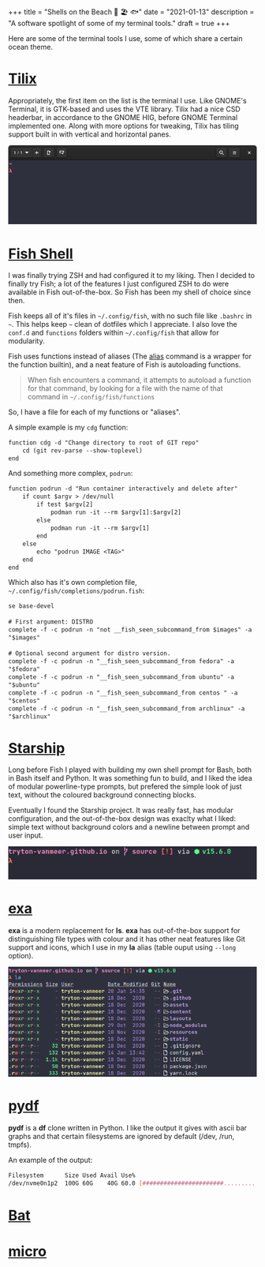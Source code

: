 +++
title = "Shells on the Beach 🦀 🏖️ 🐟"
date = "2021-01-13"
description = "A software spotlight of some of my terminal tools."
draft = true
+++

Here are some of the terminal tools I use, some of which share a certain ocean theme.

# [Tilix](https://gnunn1.github.io/tilix-web/)

Appropriately, the first item on the list is the terminal I use. Like GNOME's Terminal, it is GTK-based and uses the VTE library. Tilix had a nice CSD headerbar, in accordance to the GNOME HIG, before GNOME Terminal implemented one. Along with more options for tweaking, Tilix has tiling support built in with vertical and horizontal panes.

![Tilix Screenshot](/images/Shells-on-the-Beach-Tilix.png#center)

# [Fish Shell](https://fishshell.com/)

I was finally trying ZSH and had configured it to my liking. Then I decided to finally try Fish; a lot of the features I just configured ZSH to do were available in Fish out-of-the-box. So Fish has been my shell of choice since then.

Fish keeps all of it's files in `~/.config/fish`, with no such file like `.bashrc` in `~`. This helps keep `~` clean of dotfiles which I appreciate. I also love the `conf.d` and `functions` folders within `~/.config/fish` that allow for modularity.

Fish uses functions instead of aliases (The [alias](https://fishshell.com/docs/current/cmds/alias.html) command is a wrapper for the function builtin), and a neat feature of Fish is autoloading functions.

> When fish encounters a command, it attempts to autoload a function for that command, by looking for a file with the name of that command in `~/.config/fish/functions`

So, I have a file for each of my functions or "aliases".

A simple example is my `cdg` function:

```fish
function cdg -d "Change directory to root of GIT repo"
    cd (git rev-parse --show-toplevel)
end
```

And something more complex, `podrun`:

```fish
function podrun -d "Run container interactively and delete after"
    if count $argv > /dev/null
        if test $argv[2]
            podman run -it --rm $argv[1]:$argv[2]
        else
            podman run -it --rm $argv[1]
        end
    else
        echo "podrun IMAGE <TAG>"
    end
end
```

Which also has it's own completion file, `~/.config/fish/completions/podrun.fish`:

```fish
se base-devel

# First argument: DISTRO
complete -f -c podrun -n "not __fish_seen_subcommand_from $images" -a "$images"

# Optional second argument for distro version.
complete -f -c podrun -n "__fish_seen_subcommand_from fedora" -a "$fedora"
complete -f -c podrun -n "__fish_seen_subcommand_from ubuntu" -a "$ubuntu"
complete -f -c podrun -n "__fish_seen_subcommand_from centos " -a "$centos"
complete -f -c podrun -n "__fish_seen_subcommand_from archlinux" -a "$archlinux"
```

# [Starship](https://starship.rs/)

Long before Fish I played with building my own shell prompt for Bash, both in Bash itself and Python. It was something fun to build, and I liked the idea of modular powerline-type prompts, but prefered the simple look of just text, without the coloured background connecting blocks.

Eventually I found the Starship project. It was really fast, has modular configuration, and the out-of-the-box design was exaclty what I liked: simple text without background colors and a newline between prompt and user input.

![Starship Screenshot](/images/Shells-on-the-Beach-Starship.png#border#center)

# [exa](https://the.exa.website/)

**exa** is a modern replacement for **ls**. **exa** has out-of-the-box support for distinguishing file types with colour and it has other neat features like Git support and icons, which I use in my **la** alias (table ouput using `--long` option).

![exa Screenshot](/images/Shells-on-the-Beach-exa.png#border#center)

# [pydf](https://github.com/k4rtik/pydf-pypi)

**pydf** is a **df** clone written in Python. I like the output it gives with ascii bar graphs and that certain filesystems are ignored by default (/dev, /run, tmpfs).

An example of the output:

```sh
Filesystem      Size Used Avail Use%                                         Mounted on
/dev/nvme0n1p2  100G 60G    40G 60.0 [#######################..............] /
```

# [Bat](https://github.com/sharkdp/bat)

# [micro](https://micro-editor.github.io/)
